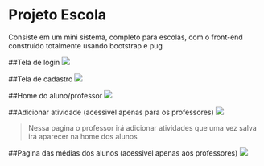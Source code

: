 # Projeto Escola
Consiste em um mini sistema, completo para escolas, com o front-end construido totalmente usando bootstrap e pug

##Tela de login
![](https://uploaddeimagens.com.br/images/002/681/067/full/Captura_de_Tela_%281%29.png?1590857608)

##Tela de cadastro
![](https://uploaddeimagens.com.br/images/002/681/074/full/Captura_de_Tela_%283%29.png?1590857805)

##Home do aluno/professor
![](https://uploaddeimagens.com.br/images/002/681/077/full/Captura_de_Tela_%284%29.png?1590857873)

##Adicionar atividade (acessivel apenas para os professores)
![](https://uploaddeimagens.com.br/images/002/681/079/full/Captura_de_Tela_%286%29.png?1590857947)
>Nessa pagina o professor irá adicionar atividades que uma vez salva irá aparecer na home dos alunos

##Pagina das médias dos alunos (acessivel apenas aos professores) 
![](https://uploaddeimagens.com.br/images/002/681/080/full/Captura_de_Tela_%287%29.png?1590858076)
